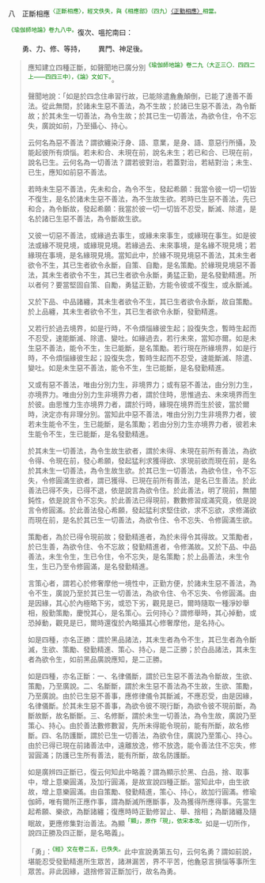 八　正斷相應<sup><font color="green">〈正斷相應〉，經文佚失，與《相應部》（四九）[〈正勤相應〉](https://github.com/gwsice/buddhism/blob/master/%E6%97%A9%E6%9C%9F/%E5%8D%97%E4%BC%A0%E7%9B%B8%E5%BA%94%E9%83%A8/05%E5%A4%A7%E7%AF%87/49%20%E6%AD%A3%E5%8B%A4%E7%9B%B8%E5%BA%94%2050%20%E5%8A%9B%E7%9B%B8%E5%BA%94.md)相當。</font></sup>

<sup><font color="green">《瑜伽師地論》卷九八中。</font></sup>復次、嗢拕南曰：

&emsp;&emsp;勇、力、修、等持，&emsp;&emsp;異門、神足後。

> 應知建立四種正斷，如聲聞地已廣分別<sup><font color="green">《瑜伽師地論》卷二九（大正三〇．四四二上——四四三中），《論》文如下。</font></sup>。
>
> 聲聞地說：「如是於四念住串習行故，已能除遣麁麁顛倒，已能了達善不善法。從此無間，於諸未生惡不善法，為不生故；於諸已生惡不善法，為令斷故；於其未生一切善法，為令生故；於其已生一切善法，為欲令住，令不忘失，廣說如前，乃至攝心、持心。
>
> 云何名為惡不善法？謂欲纏染汙身、語、意業，是身、語、意惡行所攝，及能起彼所有煩惱。若未和合、未現在前，說名未生；若已和合、已現在前，說名已生。云何名為一切善法？謂若彼對治，若蓋對治，若結對治；未生、已生，應知如前惡不善法。
>
> 若時未生惡不善法，先未和合，為令不生，發起希願：我當令彼一切一切皆不復生，是名於諸未生惡不善法，為不生故生欲。若時已生惡不善法，先已和合，為令斷故，發起希願：我當於彼一切一切皆不忍受，斷滅、除遣，是名於諸已生惡不善法，為令斷故生欲。
>
> 又彼一切惡不善法，或緣過去事生，或緣未來事生，或緣現在事生。如是彼法或緣不現見境，或緣現見境。若緣過去、未來事境，是名緣不現見境；若緣現在事境，是名緣現見境。當知此中，於緣不現見境惡不善法，其未生者欲令不生，其已生者欲令永斷，自策、自勵，是名策勵。於緣現見境惡不善法，其未生者欲令不生，其已生者欲令永斷，勇猛正勤，是名發勤精進。所以者何？要當堅固自策、自勵，勇猛正勤，方能令彼或不復生，或永斷滅。
>
> 又於下品、中品諸纏，其未生者欲令不生，其已生者欲令永斷，故自策勵。於上品纏，其未生者欲令不生，其已生者欲令永斷，發勤精進。
>
> 又若行於過去境界，如是行時，不令煩惱緣彼生起；設復失念，暫時生起而不忍受，速能斷滅、除遣、變吐。如緣過去，若行未來，當知亦爾。如是未生惡不善法，能令不生，生已能斷，是名策勵。若行現在所緣境界，如是行時，不令煩惱緣彼生起；設復失念，暫時生起而不忍受，速能斷滅、除遣、變吐。如是未生惡不善法，能令不生，生已能斷，是名發勤精進。
>
> 又或有惡不善法，唯由分別力生，非境界力；或有惡不善法，由分別力生，亦境界力。唯由分別力生非境界力者，謂於住時，思惟過去、未來境界而生於彼。由思惟力生亦境界力者，謂於行時，緣現在境界而生於彼，當於爾時，決定亦有非理分別。當知此中惡不善法，唯由分別力生非境界力者，彼若未生能令不生，生已能斷，是名策勵；若由分別力生亦境界力者，彼若未生能令不生，生已能斷，是名發勤精進。
>
> 於其未生一切善法，為令生故生欲者，謂於未得、未現在前所有善法，為欲令得、令現在前，發心希願，發起猛利求獲得欲、求現前欲而現在前，是名於其未生一切善法，為令生故生欲。於其已生一切善法，為欲令住，令不忘失，令修圓滿生欲者，謂已獲得、已現在前所有善法，是名已生善法。於此善法已得不失，已得不退，依是說言為欲令住。於此善法，明了現前，無闇鈍性，依是說言令不忘失。於此善法已得現前，數數修習成滿究竟，依是說言令修圓滿。於此善法發心希願，發起猛利求堅住欲，求不忘欲，求修滿欲而現在前，是名於其已生一切善法，為欲令住、令不忘失、令修圓滿生欲。
>
> 策勵者，為於已得令現前故；發勤精進者，為於未得令其得故。又策勵者，於已生善，為欲令住、令不忘故；發勤精進者，令修滿故。又於下品、中品善法，未生令生，生已令住，令不忘失，是名策勵；於上品善法，未生令生，生已乃至令修圓滿，是名發勤精進。
>
> 言策心者，謂若心於修奢摩他一境性中，正勤方便，於諸未生惡不善法，為令不生，廣說乃至於其已生一切善法，為欲令住、令不忘失、令修圓滿。由是因緣，其心於內極略下劣，或恐下劣，觀見是已，爾時隨取一種淨妙舉相，殷勤策勵，慶悅其心，是名策心。云何持心？謂修舉時，其心掉動，或恐掉動，觀見是已，爾時還復於內略攝其心修奢摩他，是名持心。
>
> 如是四種，亦名正勝：謂於黑品諸法，其未生者為令不生，其已生者為令斷滅，生欲、策勵、發勤精進、策心、持心，是二正勝；於白品諸法，其未生者為欲令生，如前黑品廣說應知，是二正勝。
>
> 如是四種，亦名正斷：一、名律儀斷，謂於已生惡不善法為令斷故，生欲、策勵，乃至廣說。二、名斷斷，謂於未生惡不善法為不生故，生欲、策勵，乃至廣說。由於已生惡不善事，應修律儀令其斷滅，不應忍受，由是因緣，名律儀斷。於其未生惡不善事，為欲令彼不現行斷，為欲令彼不現前斷，為斷故斷，故名斷斷。三、名修斷，謂於未生一切善法，為令生故，廣說乃至策心、持心。由於善法數修數習，先所未得能令現前，能有所斷，故名修斷。四、名防護斷，謂於已生一切善法，為欲令住，廣說乃至策心、持心。由於已得已現在前諸善法中，遠離放逸，修不放逸，能令善法住不忘失，修習圓滿；防護已生所有善法，能有所斷，故名防護斷。
>
> 如是廣辨四正斷已，復云何知此中略義？謂為顯示於黑、白品，捨、取事中，增上意樂圓滿，及加行圓滿，是故宣說四種正斷。當知此中，由生欲故，增上意樂圓滿。由自策勵、發勤精進，策心、持心，故加行圓滿。修瑜伽師，唯有爾所正應作事，謂為斷滅所應斷事，及為獲得所應得事。先當生起希願、樂欲，為斷諸纏；復應時時正勤修習止、舉、捨相；為斷諸纏及隨眠故，更應修集對治善法。為顯<sup><font color="green">「顯」，原作「現」，依宋本改。</font></sup>如是一切所作，說四正勝及四正斷，是名略義」。
>
> 「勇」：<sup><font color="green">《經》文在卷二五，已佚失。</font></sup>此中宣說勇第五句，云何名勇？謂如前說，堪能忍受發勤精進所生眾苦，諸淋漏苦，界不平苦，他麁惡言損惱等事所生眾苦。非此因緣，退捨修習正斷加行，故名為勇。